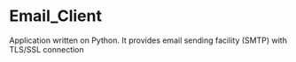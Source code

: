 # Email_Client
Application written on Python. It provides email sending facility (SMTP) with TLS/SSL connection
